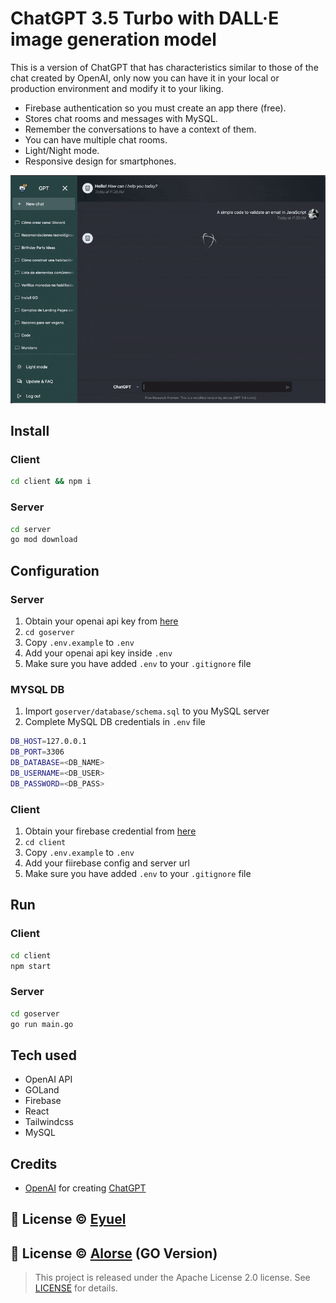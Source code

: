 # ChatGPT 3.5 Turbo with DALL·E image generation model
This is a version of ChatGPT that has characteristics similar to those of the chat created by OpenAI, only now you can have it in your local or production environment and modify it to your liking.
- Firebase authentication so you must create an app there (free).
- Stores chat rooms and messages with MySQL.
- Remember the conversations to have a context of them.
- You can have multiple chat rooms.
- Light/Night mode.
- Responsive design for smartphones.

<img src="demo.gif" width="800px" />

## Install

### Client
```bash
cd client && npm i
```
### Server
```bash
cd server
go mod download
```

## Configuration
### Server
1. Obtain your openai api key from [here](https://openai.com)
2. `cd goserver`
3. Copy `.env.example` to `.env`
4. Add your openai api key inside `.env`
5. Make sure you have added `.env` to your `.gitignore` file

### MYSQL DB
1. Import `goserver/database/schema.sql` to you MySQL server
2. Complete MySQL DB credentials in `.env` file
```bash
DB_HOST=127.0.0.1
DB_PORT=3306
DB_DATABASE=<DB_NAME>
DB_USERNAME=<DB_USER>
DB_PASSWORD=<DB_PASS>
```

### Client
1. Obtain your firebase credential from [here](https://firebase.google.com/products/realtime-database/)
1. `cd client`
2. Copy `.env.example` to `.env`
3. Add your fiirebase config and server url
4. Make sure you have added `.env` to your `.gitignore` file

## Run
### Client
```bash
cd client
npm start
```
### Server
```bash
cd goserver
go run main.go
```

## Tech used
  - OpenAI API
  - GOLand
  - Firebase
  - React
  - Tailwindcss
  - MySQL


## Credits
- [OpenAI](https://openai.com) for creating [ChatGPT](https://chat.openai.com/chat)

## 📝 License © [Eyuel](https://linkedin.com/in/eyuel-daniel)
## 📝 License © [Alorse](https://www.linkedin.com/in/alorse/) (GO Version)

>This project is released under the Apache License 2.0 license.
See [LICENSE](./LICENSE) for details.

